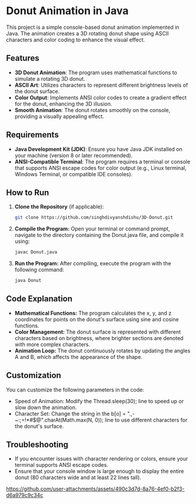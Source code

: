 # Donut Animation in Java

This project is a simple console-based donut animation implemented in Java. The animation creates a 3D rotating donut shape using ASCII characters and color coding to enhance the visual effect.

## Features

- **3D Donut Animation**: The program uses mathematical functions to simulate a rotating 3D donut.
- **ASCII Art**: Utilizes characters to represent different brightness levels of the donut surface.
- **Color Output**: Implements ANSI color codes to create a gradient effect for the donut, enhancing the 3D illusion.
- **Smooth Animation**: The donut rotates smoothly on the console, providing a visually appealing effect.

## Requirements

- **Java Development Kit (JDK)**: Ensure you have Java JDK installed on your machine (version 8 or later recommended).
- **ANSI-Compatible Terminal**: The program requires a terminal or console that supports ANSI escape codes for color output (e.g., Linux terminal, Windows Terminal, or compatible IDE consoles).

## How to Run

1. **Clone the Repository** (if applicable):
   ```bash
   git clone https://github.com/singhdivyanshdishu/3D-Donut.git
   ```
2. **Compile the Program:**
   Open your terminal or command prompt, navigate to the directory containing the Donut.java file, and compile it using:
   ```bash
   javac Donut.java
   ```
3. **Run the Program:** After compiling, execute the program with the following command:
   ```bash
   java Donut
   ```
## Code Explanation
- **Mathematical Functions:** The program calculates the x, y, and z coordinates for points on the donut's surface using sine and cosine functions.
- **Color Management:** The donut surface is represented with different characters based on brightness, where brighter sections are denoted with more complex characters.
- **Animation Loop:** The donut continuously rotates by updating the angles A and B, which affects the appearance of the shape.

## Customization
You can customize the following parameters in the code:

- Speed of Animation: Modify the Thread.sleep(30); line to speed up or slow down the animation.
- Character Set: Change the string in the b[o] = ".,-~:;=!*#$@".charAt(Math.max(N, 0)); line to use different characters for the donut's surface.


## Troubleshooting
- If you encounter issues with character rendering or colors, ensure your terminal supports ANSI escape codes.
- Ensure that your console window is large enough to display the entire donut (80 characters wide and at least 22 lines tall).




https://github.com/user-attachments/assets/490c3d7d-8a76-4ef0-b2f3-d6a979c9c34c



